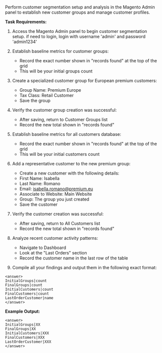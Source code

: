 Perform customer segmentation setup and analysis in the Magento Admin panel to establish new customer groups and manage customer profiles.

**Task Requirements:**

1. Access the Magento Admin panel to begin customer segmentation setup. if need to login, login with username 'admin' and password 'admin1234'

2. Establish baseline metrics for customer groups:
   - Record the exact number shown in "records found" at the top of the grid
   - This will be your initial groups count

3. Create a specialized customer group for European premium customers:
   - Group Name: Premium Europe
   - Tax Class: Retail Customer
   - Save the group

4. Verify the customer group creation was successful:
   - After saving, return to Customer Groups list
   - Record the new total shown in "records found"

5. Establish baseline metrics for all customers database:
   - Record the exact number shown in "records found" at the top of the grid
   - This will be your initial customers count

6. Add a representative customer to the new premium group:
   - Create a new customer with the following details:
   - First Name: Isabella
   - Last Name: Romano
   - Email: isabella.romano@premium.eu
   - Associate to Website: Main Website
   - Group: The group you just created
   - Save the customer

7. Verify the customer creation was successful:
   - After saving, return to All Customers list
   - Record the new total shown in "records found"

8. Analyze recent customer activity patterns:
   - Navigate to Dashboard
   - Look at the "Last Orders" section
   - Record the customer name in the last row of the table

9. Compile all your findings and output them in the following exact format:

```
<answer>
InitialGroups|count
FinalGroups|count  
InitialCustomers|count
FinalCustomers|count
LastOrderCustomer|name
</answer>
```

**Example Output:**
```
<answer>
InitialGroups|XX
FinalGroups|XX
InitialCustomers|XXX
FinalCustomers|XXX
LastOrderCustomer|XXX
</answer>
```